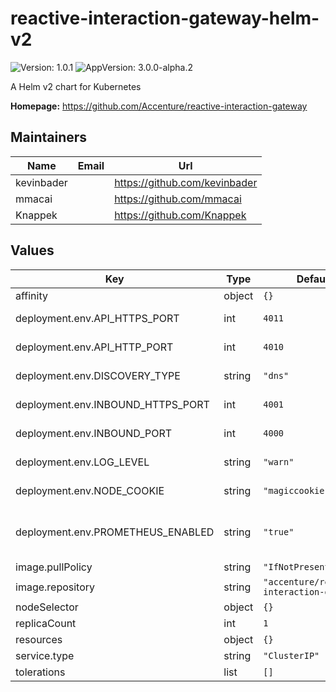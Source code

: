 # reactive-interaction-gateway-helm-v2

![Version: 1.0.1](https://img.shields.io/badge/Version-1.0.1-informational?style=flat-square) ![AppVersion: 3.0.0-alpha.2](https://img.shields.io/badge/AppVersion-3.0.0-alpha.2-informational?style=flat-square)

A Helm v2 chart for Kubernetes

**Homepage:** <https://github.com/Accenture/reactive-interaction-gateway>

## Maintainers

| Name       | Email | Url                           |
| ---------- | ----- | ----------------------------- |
| kevinbader |       | https://github.com/kevinbader |
| mmacai     |       | https://github.com/mmacai     |
| Knappek    |       | https://github.com/Knappek    |

## Values

| Key                               | Type   | Default                                    | Description                                         |
| --------------------------------- | ------ | ------------------------------------------ | --------------------------------------------------- |
| affinity                          | object | `{}`                                       |                                                     |
| deployment.env.API_HTTPS_PORT     | int    | `4011`                                     | See docs/rig-ops-guide.md                           |
| deployment.env.API_HTTP_PORT      | int    | `4010`                                     | See docs/rig-ops-guide.md                           |
| deployment.env.DISCOVERY_TYPE     | string | `"dns"`                                    | See docs/rig-ops-guide.md                           |
| deployment.env.INBOUND_HTTPS_PORT | int    | `4001`                                     | See docs/rig-ops-guide.md                           |
| deployment.env.INBOUND_PORT       | int    | `4000`                                     | See docs/rig-ops-guide.md                           |
| deployment.env.LOG_LEVEL          | string | `"warn"`                                   | See docs/rig-ops-guide.md                           |
| deployment.env.NODE_COOKIE        | string | `"magiccookie"`                            | See docs/rig-ops-guide.md                           |
| deployment.env.PROMETHEUS_ENABLED | string | `"true"`                                   | Enables/disables scraping of metrics by Prometheus. |
| image.pullPolicy                  | string | `"IfNotPresent"`                           |                                                     |
| image.repository                  | string | `"accenture/reactive-interaction-gateway"` |                                                     |
| nodeSelector                      | object | `{}`                                       |                                                     |
| replicaCount                      | int    | `1`                                        |                                                     |
| resources                         | object | `{}`                                       |                                                     |
| service.type                      | string | `"ClusterIP"`                              |                                                     |
| tolerations                       | list   | `[]`                                       |                                                     |
